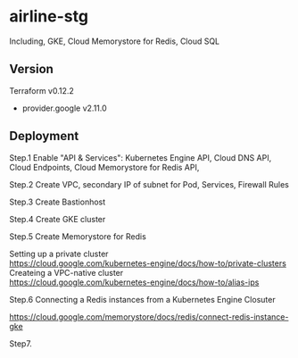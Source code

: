 # airline-stg
Including, GKE, Cloud Memorystore for Redis, Cloud SQL

## Version
Terraform v0.12.2<br />
+ provider.google v2.11.0<br />

## Deployment
Step.1 Enable "API & Services": Kubernetes Engine API, Cloud DNS API, Cloud Endpoints, Cloud Memorystore for Redis API,<br />

Step.2 Create VPC, secondary IP of subnet for Pod, Services, Firewall Rules<br />

Step.3 Create Bastionhost<br />

Step.4 Create GKE cluster<br />

Step.5 Create Memorystore for Redis<br />

Setting up a private cluster<br />
https://cloud.google.com/kubernetes-engine/docs/how-to/private-clusters<br />
Createing a VPC-native cluster<br />
https://cloud.google.com/kubernetes-engine/docs/how-to/alias-ips<br />

Step.6 Connecting a Redis instances from a Kubernetes Engine Closuter<br />

https://cloud.google.com/memorystore/docs/redis/connect-redis-instance-gke<br />

Step7. 
